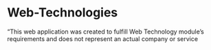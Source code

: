 # Web-Technologies
“This web application was created to fulfill Web Technology module’s requirements and does not represent an actual company or service
